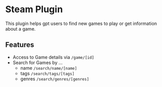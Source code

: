 # Steam Plugin

This plugin helps gpt users to find new games to play or get information about a game.

## Features
- Access to Game details via `/game/[id]`
- Search for Games by ...
  - name `/search/name/[name]`
  - tags `/search/tags/[tags]`
  - genres `/search/genres/[genres]`